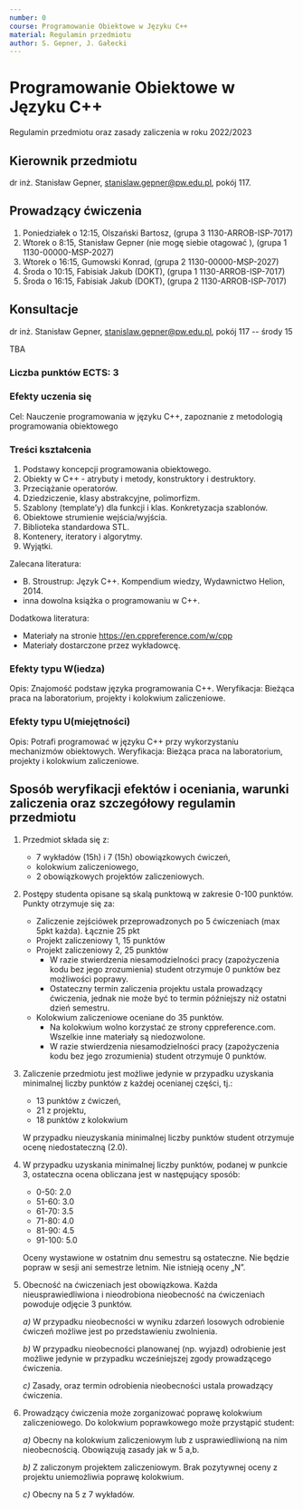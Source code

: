 ```yaml
---
number: 0
course: Programowanie Obiektowe w Języku C++
material: Regulamin przedmiotu
author: S. Gepner, J. Gałecki
---
```



# Programowanie Obiektowe w Języku C++

Regulamin przedmiotu oraz zasady zaliczenia w roku 2022/2023

## Kierownik przedmiotu

dr inż. Stanisław Gepner, stanislaw.gepner@pw.edu.pl, pokój 117.

## Prowadzący ćwiczenia

1. Poniedziałek o 12:15, Olszański Bartosz, (grupa 3 1130-ARROB-ISP-7017)
2. Wtorek o 8:15, Stanisław Gepner (nie mogę siebie otagować  ), (grupa 1 1130-00000-MSP-2027)
3. Wtorek o 16:15, Gumowski Konrad, (grupa 2 1130-00000-MSP-2027)
4. Środa o 10:15, Fabisiak Jakub (DOKT), (grupa 1 1130-ARROB-ISP-7017)
5. Środa o 16:15, Fabisiak Jakub (DOKT), (grupa 2 1130-ARROB-ISP-7017)

## Konsultacje

dr inż. Stanisław Gepner, stanislaw.gepner@pw.edu.pl, pokój 117 -- środy 15

TBA

### Liczba punktów ECTS: 3

### Efekty uczenia się

Cel: Nauczenie programowania w języku C++, zapoznanie z metodologią programowania obiektowego

### Treści kształcenia

1. Podstawy koncepcji programowania obiektowego.
2. Obiekty w C++ - atrybuty i metody, konstruktory i destruktory.
3. Przeciążanie operatorów.
4. Dziedziczenie, klasy abstrakcyjne, polimorfizm.
5. Szablony (template’y) dla funkcji i klas. Konkretyzacja szablonów.
6. Obiektowe strumienie wejścia/wyjścia.
7. Biblioteka standardowa STL.
8. Kontenery, iteratory i algorytmy.
9. Wyjątki.

Zalecana literatura:

* B. Stroustrup: Język C++. Kompendium wiedzy, Wydawnictwo Helion, 2014.
* inna dowolna książka o programowaniu w C++.

Dodatkowa literatura:

* Materiały na stronie <https://en.cppreference.com/w/cpp>
* Materiały dostarczone przez wykładowcę.

### Efekty typu W(iedza)

Opis: Znajomość podstaw języka programowania C++.
Weryfikacja: Bieżąca praca na laboratorium, projekty i kolokwium zaliczeniowe.

### Efekty typu U(miejętności)

Opis: Potrafi programować w języku C++ przy wykorzystaniu mechanizmów obiektowych.
Weryfikacja: Bieżąca praca na laboratorium, projekty i kolokwium zaliczeniowe.

## Sposób weryfikacji efektów i oceniania, warunki zaliczenia oraz szczegółowy regulamin przedmiotu

1. Przedmiot składa się z:
    * 7 wykładów (15h) i 7 (15h) obowiązkowych ćwiczeń,
    * kolokwium zaliczeniowego,
    * 2 obowiązkowych projektów zaliczeniowych.

2. Postępy studenta opisane są skalą punktową w zakresie 0-100 punktów. Punkty otrzymuje się za:
    * Zaliczenie zejściówek przeprowadzonych po 5 ćwiczeniach (max 5pkt każda). Łącznie 25 pkt
    * Projekt zaliczeniowy 1, 15 punktów
    * Projekt zaliczeniowy 2, 25 punktów
        * W razie stwierdzenia niesamodzielności pracy (zapożyczenia kodu bez jego zrozumienia) student otrzymuje 0 punktów bez możliwości poprawy.
        * Ostateczny termin zaliczenia projektu ustala prowadzący ćwiczenia, jednak nie może być to termin późniejszy niż ostatni dzień semestru.
    * Kolokwium zaliczeniowe oceniane do 35 punktów.
        * Na kolokwium wolno korzystać ze strony cppreference.com. Wszelkie inne materiały są niedozwolone.
        * W razie stwierdzenia niesamodzielności pracy (zapożyczenia kodu bez jego zrozumienia) student otrzymuje 0 punktów.

3. Zaliczenie przedmiotu jest możliwe jedynie w przypadku uzyskania minimalnej liczby punktów z każdej ocenianej części, tj.:
    * 13 punktów z ćwiczeń,
    * 21 z projektu,
    * 18 punktów z kolokwium
  
    W przypadku nieuzyskania minimalnej liczby punktów student otrzymuje ocenę niedostateczną (2.0).

4. W przypadku uzyskania minimalnej liczby punktów, podanej w punkcie 3, ostateczna ocena obliczana jest w następujący sposób:
    * 0-50: 2.0
    * 51-60: 3.0
    * 61-70: 3.5
    * 71-80: 4.0
    * 81-90: 4.5
    * 91-100: 5.0

    Oceny wystawione w ostatnim dnu semestru są ostateczne. Nie będzie popraw w sesji ani semestrze letnim. Nie istnieją oceny „N”.

5. Obecność na ćwiczeniach jest obowiązkowa. Każda nieusprawiedliwiona i nieodrobiona nieobecność na ćwiczeniach powoduje odjęcie 3 punktów.

    *a)* W przypadku nieobecności w wyniku zdarzeń losowych odrobienie ćwiczeń możliwe jest po przedstawieniu zwolnienia.

    *b)* W przypadku nieobecności planowanej (np. wyjazd) odrobienie jest możliwe jedynie w przypadku wcześniejszej zgody prowadzącego ćwiczenia.

    *c)* Zasady, oraz termin odrobienia nieobecności ustala prowadzący ćwiczenia.

6. Prowadzący ćwiczenia może zorganizować poprawę kolokwium zaliczeniowego. Do kolokwium poprawkowego może przystąpić student:

    *a)* Obecny na kolokwium zaliczeniowym lub z usprawiedliwioną na nim nieobecnością. Obowiązują zasady jak w 5 a,b.

    *b)* Z zaliczonym projektem zaliczeniowym. Brak pozytywnej oceny z projektu uniemożliwia poprawę kolokwium.

    *c)* Obecny na 5 z 7 wykładów.
